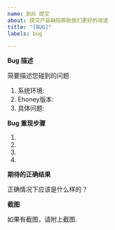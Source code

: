 ```yaml
---
name: BUG 提交
about: 提交产品缺陷帮助我们更好的改进
title: "[BUG]"
labels: bug

---
```


**Bug 描述**

简要描述您碰到的问题

1. 系统环境:
2. Ehoney版本:
3. 具体问题:

**Bug 重现步骤**

1.  
2. 
3. 
4. 

**期待的正确结果**

正确情况下应该是什么样的？

**截图**

如果有截图，请附上截图.